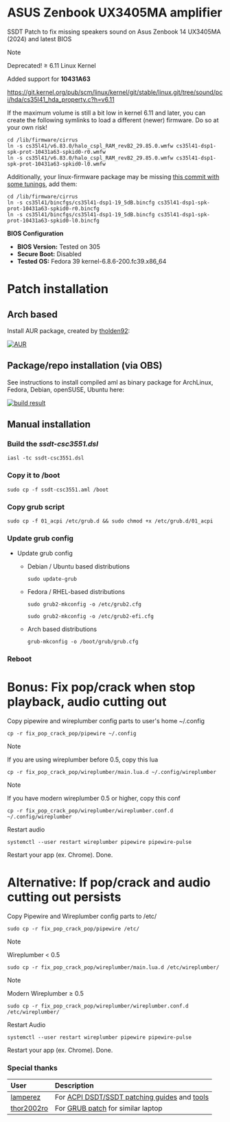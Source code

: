 # ASUS Zenbook UX3405MA amplifier
SSDT Patch to fix missing speakers sound on Asus Zenbook 14 UX3405MA (2024) and latest BIOS

> [!NOTE]
> Deprecated! ≥ 6.11 Linux Kernel
>
> Added support for **10431A63**
>
> https://git.kernel.org/pub/scm/linux/kernel/git/stable/linux.git/tree/sound/pci/hda/cs35l41_hda_property.c?h=v6.11
> 
> If the maximum volume is still a bit low in kernel 6.11 and later, you can create the following symlinks to load
> a different (newer) firmware. Do so at your own risk! 
>
> ```
> cd /lib/firmware/cirrus
> ln -s cs35l41/v6.83.0/halo_cspl_RAM_revB2_29.85.0.wmfw cs35l41-dsp1-spk-prot-10431a63-spkid0-r0.wmfw
> ln -s cs35l41/v6.83.0/halo_cspl_RAM_revB2_29.85.0.wmfw cs35l41-dsp1-spk-prot-10431a63-spkid0-l0.wmfw
> ```
>
> Additionally, your linux-firmware package may be missing [this commit with some tunings](https://github.com/CirrusLogic/linux-firmware/commit/dfadf5687922f239eb8b04df0e1726230098b802), add them:
> ```
> cd /lib/firmware/cirrus
> ln -s cs35l41/bincfgs/cs35l41-dsp1-19_5dB.bincfg cs35l41-dsp1-spk-prot-10431a63-spkid0-r0.bincfg
> ln -s cs35l41/bincfgs/cs35l41-dsp1-19_5dB.bincfg cs35l41-dsp1-spk-prot-10431a63-spkid0-l0.bincfg
> ```

**BIOS Configuration**

- **BIOS Version:** Tested on 305
- **Secure Boot:** Disabled
- **Tested OS:** Fedora 39 kernel-6.8.6-200.fc39.x86_64

# Patch installation

## Arch based
Install AUR package, created by [tholden92](https://github.com/tholden92):

[![AUR](https://img.shields.io/aur/version/zenbook-sound-fix-ux3405ma)](https://aur.archlinux.org/packages/zenbook-sound-fix-ux3405ma/)

## Package/repo installation (via OBS)
See instructions to install compiled aml as binary package for ArchLinux, Fedora, Debian, openSUSE, Ubuntu here:

[![build result](https://build.opensuse.org/projects/home:smallcms/packages/zenbook-sound-fix-ux3405ma/badge.svg?type=percent)](https://software.opensuse.org//download.html?project=home%3Asmallcms&package=zenbook-sound-fix-ux3405ma)

## Manual installation

### Build the _ssdt-csc3551.dsl_

```
iasl -tc ssdt-csc3551.dsl
```

### Copy it to /boot

```
sudo cp -f ssdt-csc3551.aml /boot
```

### Copy grub script

```
sudo cp -f 01_acpi /etc/grub.d && sudo chmod +x /etc/grub.d/01_acpi
```

### Update grub config

* Update grub config
  * Debian / Ubuntu based distributions

    ```sudo update-grub```

  * Fedora / RHEL-based distributions

    ```sudo grub2-mkconfig -o /etc/grub2.cfg```

    ```sudo grub2-mkconfig -o /etc/grub2-efi.cfg```

  * Arch based distributions

    ```grub-mkconfig -o /boot/grub/grub.cfg```

### Reboot

# Bonus: Fix pop/crack when stop playback, audio cutting out

Copy pipewire and wireplumber config parts to user's home ~/.config

```
cp -r fix_pop_crack_pop/pipewire ~/.config
```
> [!NOTE]
> If you are using wireplumber before 0.5, copy this lua
```
cp -r fix_pop_crack_pop/wireplumber/main.lua.d ~/.config/wireplumber
```
> [!NOTE]
> If you have modern wireplumber 0.5 or higher, copy this conf
```
cp -r fix_pop_crack_pop/wireplumber/wireplumber.conf.d ~/.config/wireplumber
```

Restart audio

```
systemctl --user restart wireplumber pipewire pipewire-pulse
```

Restart your app (ex. Chrome). Done.

# Alternative: If pop/crack and audio cutting out persists

Copy Pipewire and Wireplumber config parts to /etc/

```
sudo cp -r fix_pop_crack_pop/pipewire /etc/
```
> [!NOTE]
> Wireplumber < 0.5
```
sudo cp -r fix_pop_crack_pop/wireplumber/main.lua.d /etc/wireplumber/
```
> [!NOTE]
> Modern Wireplumber ≥ 0.5
```
sudo cp -r fix_pop_crack_pop/wireplumber/wireplumber.conf.d /etc/wireplumber/
```


Restart Audio

```
systemctl --user restart wireplumber pipewire pipewire-pulse
```


Restart your app (ex. Chrome). Done.

### Special thanks

| User                                          |                                                                                      Description                                                                                        |
| :-------------------------------------------- | :-------------------------------------------------------------------------------------------------------------------------------------------------------------------------------------- |
| [lamperez](https://gist.github.com/lamperez)  | For [ACPI DSDT/SSDT patching guides](https://gist.github.com/lamperez/862763881c0e1c812392b5574727f6ff) and [tools](https://gist.github.com/lamperez/d5b385bc0c0c04928211e297a69f32d7)  |
| [thor2002ro](https://github.com/thor2002ro)   | For [GRUB patch](https://github.com/thor2002ro/asus_zenbook_ux3402za/tree/main/Sound) for similar laptop                                         |
